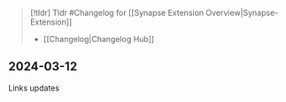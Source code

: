 > [!tldr] Tldr #Changelog for [[Synapse Extension Overview|Synapse-Extension]]
> -  [[Changelog|Changelog Hub]]

## 2024-03-12

Links updates
